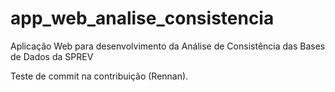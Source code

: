 # app_web_analise_consistencia
 Aplicação Web para desenvolvimento da Análise de Consistência das Bases de Dados da SPREV
 
 Teste de commit na contribuição (Rennan).
